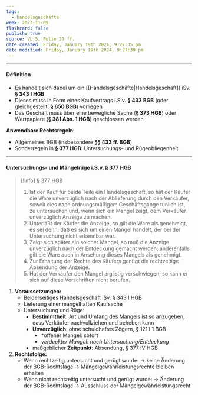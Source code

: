 ```yaml
---
tags:
  - handelsgeschäfte
week: 2023-11-09
flashcard: false
publish: true
source: VL 5, Folie 20 ff.
date created: Friday, January 19th 2024, 9:27:35 pm
date modified: Friday, January 19th 2024, 9:27:39 pm
---
```

***
#### Definition

- Es handelt sich dabei um ein [[Handelsgeschäfte|Handelsgeschäft]] iSv. **§ 343 I HGB**
- Dieses muss in Form eines Kaufvertrags i.S.v. **§ 433 BGB** (oder gleichgestellt, **§ 650 BGB**) vorliegen
- Das Geschäft muss über eine bewegliche Sache (**§ 373 HGB**) oder Wertpapiere (**§ 381 Abs. 1 HGB**) geschlossen werden

**Anwendbare Rechtsregeln**:

- Allgemeines BGB (insbesondere **§§ 433 ff. BGB**)
- Sonderregeln in **§ 377 HGB**: Untersuchungs- und Rügeobliegenheit

***
#### Untersuchungs- und Mängelrüge i.S.v. § 377 HGB

> [!info] § 377 HGB 
> 1. Ist der Kauf für beide Teile ein Handelsgeschäft, so hat der Käufer die Ware unverzüglich nach der Ablieferung durch den Verkäufer, soweit dies nach ordnungsmäßigem Geschäftsgange tunlich ist, zu untersuchen und, wenn sich ein Mangel zeigt, dem Verkäufer unverzüglich Anzeige zu machen.
> 2. Unterläßt der Käufer die Anzeige, so gilt die Ware als genehmigt, es sei denn, daß es sich um einen Mangel handelt, der bei der Untersuchung nicht erkennbar war.
> 3. Zeigt sich später ein solcher Mangel, so muß die Anzeige unverzüglich nach der Entdeckung gemacht werden; anderenfalls gilt die Ware auch in Ansehung dieses Mangels als genehmigt.
> 4. Zur Erhaltung der Rechte des Käufers genügt die rechtzeitige Absendung der Anzeige.
> 5. Hat der Verkäufer den Mangel arglistig verschwiegen, so kann er sich auf diese Vorschriften nicht berufen.

1. **Voraussetzungen:**
	- Beiderseitiges Handelsgeschäft iSv. § 343 I HGB
	- Lieferung einer mangelhaften Kaufsache
	- Untersuchung und Rüge:
		- **Bestimmtheit**: Art und Umfang des Mangels ist so anzugeben, dass Verkäufer nachvollziehen und beheben kann
		- **Unverzüglich**: ohne schuldhaftes Zögern, § 121 I 1 BGB
			- *offener Mangel: sofort
			- *verdeckter Mangel: nach Untersuchung/Entdeckung*
		- maßgeblicher **Zeitpunkt**: Absendung, § 377 IV HGB
2. **Rechtsfolge:**
	- Wenn rechtzeitig untersucht und gerügt wurde:
		→ keine Änderung der BGB-Rechtslage
		→ Mängelgewährleistungsrechte bleiben erhalten
	- Wenn nicht rechtzeitig untersucht und gerügt wurde:
		→ Änderung der BGB-Rechtslage
		→ Ausschluss der Mängelgewährleistungsrecht

